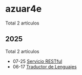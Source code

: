 # azuar4e

Total 2 artículos

## 2025

Total 2 artículos

- 07-25 [Servicio RESTful](https://azuar4e.github.io/es/posts/sos/ "2025-07-25 15:00:00")
- 06-17 [Traductor de Lenguajes](https://azuar4e.github.io/es/posts/tdl/ "2025-06-17 12:30:24")
